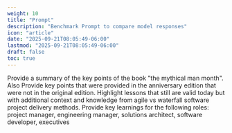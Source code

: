 ```yaml
---
weight: 10
title: "Prompt"
description: "Benchmark Prompt to compare model responses"
icon: "article"
date: "2025-09-21T08:05:49-06:00"
lastmod: "2025-09-21T08:05:49-06:00"
draft: false
toc: true
---
```


Provide a summary of the key points of the book "the mythical man month". Also Provide key points that were provided in the anniversary edition that were not in the original edition. Highlight lessons that still are valid today but with additional context and knowledge from agile vs waterfall software project delivery methods. Provide key learnings for the following roles: project manager, engineering manager, solutions architect, software developer, executives

